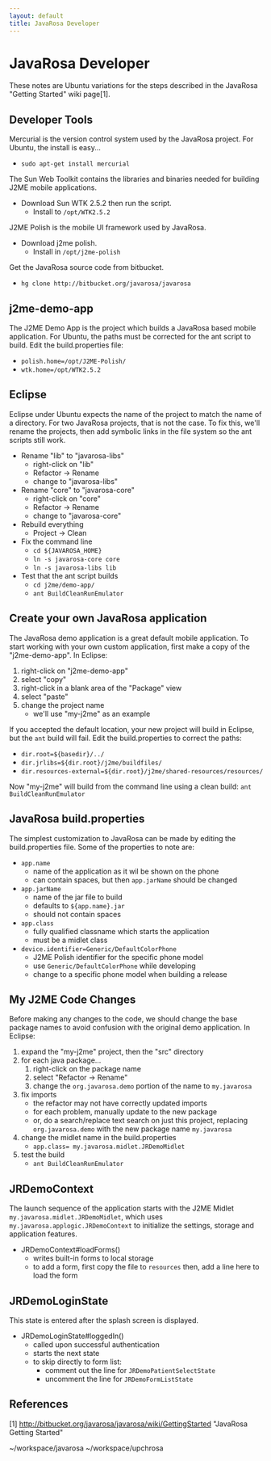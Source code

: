 ```yaml
---
layout: default
title: JavaRosa Developer
---
```



JavaRosa Developer
==================
These notes are Ubuntu variations for the steps
described in the JavaRosa "Getting Started" wiki 
page[1].

## Developer Tools

Mercurial is the version control system used by the
JavaRosa project. For Ubuntu, the install is easy...

* `sudo apt-get install mercurial`

The Sun Web Toolkit contains the libraries and binaries
needed for building J2ME mobile applications.

* Download Sun WTK 2.5.2 then run the script.
   * Install to `/opt/WTK2.5.2`

J2ME Polish is the mobile UI framework used by JavaRosa.

* Download j2me polish. 
  * Install in `/opt/j2me-polish`

Get the JavaRosa source code from bitbucket.

* `hg clone http://bitbucket.org/javarosa/javarosa`

## j2me-demo-app

The J2ME Demo App is the project which builds a
JavaRosa based mobile application. For Ubuntu,
the paths must be corrected for the ant script
to build. Edit the build.properties file:

* `polish.home=/opt/J2ME-Polish/`
* `wtk.home=/opt/WTK2.5.2`

## Eclipse

Eclipse under Ubuntu expects the name of the project
to match the name of a directory. For two JavaRosa
projects, that is not the case. To fix this, we'll
rename the projects, then add symbolic links in the
file system so the ant scripts still work.

* Rename "lib" to "javarosa-libs"
  * right-click on "lib"
  * Refactor -> Rename
  * change to "javarosa-libs"
* Rename "core" to "javarosa-core"
  * right-click on "core"
  * Refactor -> Rename
  * change to "javarosa-core"
* Rebuild everything
  * Project -> Clean
* Fix the command line
  * `cd ${JAVAROSA_HOME}`
  * `ln -s javarosa-core core`
  * `ln -s javarosa-libs lib`
* Test that the ant script builds
  * `cd j2me/demo-app/`
  * `ant BuildCleanRunEmulator`

## Create your own JavaRosa application

The JavaRosa demo application is a great default
mobile application. To start working with your own 
custom application, first make a copy of the 
"j2me-demo-app". In Eclipse:

1. right-click on "j2me-demo-app"
2. select "copy"
3. right-click in a blank area of the "Package" view
4. select "paste"
5. change the project name
   * we'll use "my-j2me" as an example

If you accepted the default location, your new project
will build in Eclipse, but the `ant` build will fail.
Edit the build.properties to correct the paths:

* `dir.root=${basedir}/../`
* `dir.jrlibs=${dir.root}/j2me/buildfiles/`
* `dir.resources-external=${dir.root}/j2me/shared-resources/resources/`

Now "my-j2me" will build from the command line using
a clean build: `ant BuildCleanRunEmulator`

## JavaRosa build.properties

The simplest customization to JavaRosa can be made
by editing the build.properties file. Some of the
properties to note are:

* `app.name`
  * name of the application as it wil be shown on the phone
  * can contain spaces, but then `app.jarName` should be changed
* `app.jarName`
  * name of the jar file to build
  * defaults to `${app.name}.jar`
  * should not contain spaces
* `app.class`
  * fully qualified classname which starts the application
  * must be a midlet class
* `device.identifier=Generic/DefaultColorPhone`
  * J2ME Polish identifier for the specific phone model
  * use `Generic/DefaultColorPhone` while developing
  * change to a specific phone model when building a release

## My J2ME Code Changes

Before making any changes to the code, we should change the
base package names to avoid confusion with the original
demo application. In Eclipse:

1. expand the "my-j2me" project, then the "src" directory
2. for each java package...
   1. right-click on the package name
   2. select "Refactor -> Rename"
   3. change the `org.javarosa.demo` portion of the name
      to `my.javarosa`
3. fix imports
   * the refactor may not have correctly updated imports
   * for each problem, manually update to the new package
   * or, do a search/replace text search on just this 
     project, replacing `org.javarosa.demo` with the
     new package name `my.javarosa`
4. change the midlet name in the build.properties 
   * `app.class= my.javarosa.midlet.JRDemoMidlet`
5. test the build
   * `ant BuildCleanRunEmulator`

## JRDemoContext

The launch sequence of the application starts with the
J2ME Midlet `my.javarosa.midlet.JRDemoMidlet`, which
uses `my.javarosa.applogic.JRDemoContext` to initialize
the settings, storage and application features.

* JRDemoContext#loadForms()
  * writes built-in forms to local storage
  * to add a form, first copy the file to `resources`
    then, add a line here to load the form

## JRDemoLoginState

This state is entered after the splash screen is displayed.

* JRDemoLoginState#loggedIn()
  * called upon successful authentication
  * starts the next state
  * to skip directly to form list:
    * comment out the line for `JRDemoPatientSelectState`
    * uncomment the line for `JRDemoFormListState`

## References

 [1] http://bitbucket.org/javarosa/javarosa/wiki/GettingStarted "JavaRosa Getting Started"






~/workspace/javarosa
~/workspace/upchrosa


